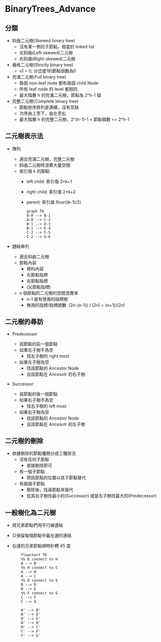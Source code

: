 # BinaryTrees_Advance

## 分類

- 斜曲二元樹(Skewed binary tree)
  - 沒有某一側的子節點，相當於 linked list
  - 左斜曲(Left-skewed)二元樹
  - 右斜曲(Right-skewed)二元樹
- 嚴格二元樹(Strictly binary tree)
  - n1 = 0, 分岔度1的節點個數為0
- 完滿二元樹(Full binary tree)
  - 每個 non-leaf node 都有兩個 child Node
  - 所有 leaf node 的 level 都相同
  - 最大階層 h 的完滿二元樹，節點為 2^h-1 個
- 完整二元樹(Complete binary tree)
  - 節點依序排列是連續，沒有空缺
  - 次序由上至下，由左至右
  - 最大階層 h 的完整二元樹，2^(h-1)-1 < 節點個數 <= 2^h-1

## 二元樹表示法

- 陣列
  - 適合完滿二元樹，完整二元樹
  - 斜曲二元樹時浪費大量空間
  - 索引值 k 的節點
    - left child: 索引值 2*k+1
    - right child: 索引值 2*k+2
    - parent: 索引值 floor((k-1)/2)

      ```mermaid
      graph TD
      A-0 --> B-1
      A-0 --> C-2
      B-1 --> D-3
      B-1 --> E-4
      C-2 --> F-5
      C-2 --> G-6
      ```

- 鏈結串列
  - 適合斜曲二元樹
  - 節點內容
    - 資料內容
    - 左節點指標
    - 右節點指標
    - (父節點指標)
  - n 個節點的二元樹的空間浪費率
    - n-1 是有使用的指標樹
    - 無用的指標/指標總數: (2n-(n-1)) / (2n) = (n+1)/(2n)

## 二元樹的尋訪

- Predecessor
  - 該節點的前一個節點
  - 如果左子樹不為空
    - 找左子樹的 right most
  - 如果左子樹為空
    - 找該節點的 Ancestor Node
    - 且該節點在 Ancesotr 的右子樹

- Successor
  - 該節點的後一個節點
  - 如果右子樹不為空
    - 找右子樹的 left most
  - 如果右子樹為空
    - 找該節點的 Ancestor Node
    - 且該節點在 Ancesotr 的左子樹

## 二元樹的刪除

- 依據刪除的節點種類分成三種狀況
  - 沒有任何子節點
    - 直接刪除即可
  - 有一個子節點
    - 把該節點的位置以其子節點替代
  - 有兩個子節點
    - 刪除後，找尋節點來替代
    - 從其右子樹找最小的(Successor) 或是左子樹找最大的(Predecessor)

## 一般樹化為二元樹

- 將兄弟節點們用平行線連結
- 只保留每個節點中最左邊的連結
- 右邊的兄弟節點順時針轉 45 度

  ```mermaid
      flowchart TD
      %% B connect to H
      A --> B 
      %% H connect to C
      A --> H
      A --> C
      %% D connect to E
      B --> D
      B --> E
      %% F connect to G
      C --> F
      C --> G

      A' --> B'
      B' --> D'
      D' --> E'
      B' --> H'
      H' --> C'
      C' --> F'
      F' --> G'
  ```
